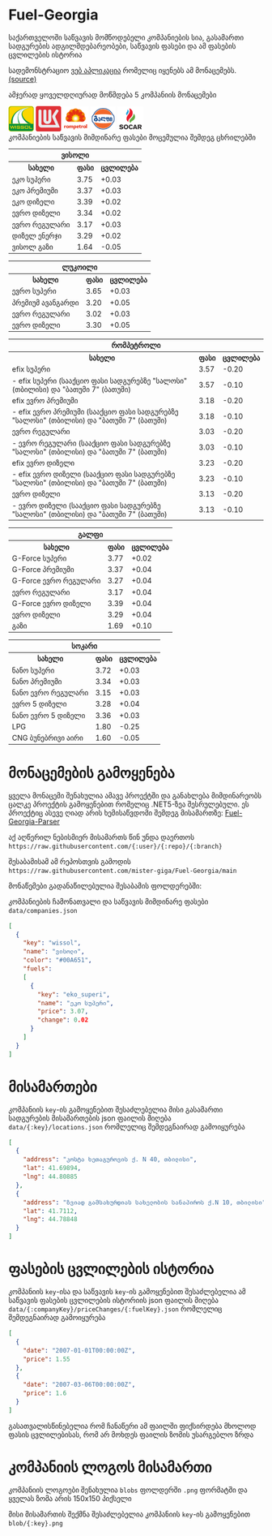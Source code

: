 # Fuel-Georgia
საქართველოში საწვავის მომწოდებელი კომპანიების სია, გასამართი სადგურების ადგილმდებარეობები, საწვავის ფასები და ამ ფასების ცვლილების ისტორია

სადემონსტრაციო [ვებ აპლიკაცია](https://mister-giga.github.io/Fuel-Georgia-ReactJS/) რომელიც იყენებს ამ მონაცემებს. [(source)](https://github.com/mister-giga/Fuel-Georgia-ReactJS)

<!--PRICING-START-->
ამჯერად ყოველდღიურად მოწმდება 5 კომპანიის მონაცემები
<div>
<img src="https://raw.githubusercontent.com/mister-giga/Fuel-Georgia/main/blob/wissol.png" alt="wissol logo" width="50" >
<img src="https://raw.githubusercontent.com/mister-giga/Fuel-Georgia/main/blob/lukoil.png" alt="lukoil logo" width="50" >
<img src="https://raw.githubusercontent.com/mister-giga/Fuel-Georgia/main/blob/rompetrol.png" alt="rompetrol logo" width="50" >
<img src="https://raw.githubusercontent.com/mister-giga/Fuel-Georgia/main/blob/gulf.png" alt="gulf logo" width="50" >
<img src="https://raw.githubusercontent.com/mister-giga/Fuel-Georgia/main/blob/socar.png" alt="socar logo" width="50" >
</div>
კომპანიების საწვავის მიმდინარე ფასები მოცემულია შემდეგ ცხრილებში
<table>
<tr><th colSpan="3">ვისოლი</th></tr>
<tr><th>სახელი</th><th>ფასი</th><th>ცვლილება</th></th></tr>
<tr><td>ეკო სუპერი</td><td>3.75</td><td>+0.03</td></tr>
<tr><td>ეკო პრემიუმი</td><td>3.37</td><td>+0.03</td></tr>
<tr><td>ეკო დიზელი</td><td>3.39</td><td>+0.02</td></tr>
<tr><td>ევრო დიზელი</td><td>3.34</td><td>+0.02</td></tr>
<tr><td>ევრო რეგულარი</td><td>3.17</td><td>+0.03</td></tr>
<tr><td>დიზელ ენერჯი</td><td>3.29</td><td>+0.02</td></tr>
<tr><td>ვისოლ გაზი</td><td>1.64</td><td>-0.05</td></tr>
</table>
<table>
<tr><th colSpan="3">ლუკოილი</th></tr>
<tr><th>სახელი</th><th>ფასი</th><th>ცვლილება</th></th></tr>
<tr><td>ევრო სუპერი</td><td>3.65</td><td>+0.03</td></tr>
<tr><td>პრემიუმ ავანგარდი</td><td>3.20</td><td>+0.05</td></tr>
<tr><td>ევრო რეგულარი</td><td>3.02</td><td>+0.03</td></tr>
<tr><td>ევრო დიზელი</td><td>3.30</td><td>+0.05</td></tr>
</table>
<table>
<tr><th colSpan="3">რომპეტროლი</th></tr>
<tr><th>სახელი</th><th>ფასი</th><th>ცვლილება</th></th></tr>
<tr><td>efix სუპერი</td><td>3.57</td><td>-0.20</td></tr>
<tr><td>- efix სუპერი (სააქციო ფასი სადგურებზე "სალოსი" (თბილისი) და "ბათუმი 7" (ბათუმი)</td><td>3.57</td><td>-0.10</td></tr>
<tr><td>efix ევრო პრემიუმი</td><td>3.18</td><td>-0.20</td></tr>
<tr><td>- efix ევრო პრემიუმი (სააქციო ფასი სადგურებზე "სალოსი" (თბილისი) და "ბათუმი 7" (ბათუმი)</td><td>3.18</td><td>-0.10</td></tr>
<tr><td>ევრო რეგულარი</td><td>3.03</td><td>-0.20</td></tr>
<tr><td>- ევრო რეგულარი (სააქციო ფასი სადგურებზე "სალოსი" (თბილისი) და "ბათუმი 7" (ბათუმი)</td><td>3.03</td><td>-0.10</td></tr>
<tr><td>efix ევრო დიზელი</td><td>3.23</td><td>-0.20</td></tr>
<tr><td>- efix ევრო დიზელი (სააქციო ფასი სადგურებზე "სალოსი" (თბილისი) და "ბათუმი 7" (ბათუმი)</td><td>3.23</td><td>-0.10</td></tr>
<tr><td>ევრო დიზელი</td><td>3.13</td><td>-0.20</td></tr>
<tr><td>- ევრო დიზელი (სააქციო ფასი სადგურებზე "სალოსი" (თბილისი) და "ბათუმი 7" (ბათუმი)</td><td>3.13</td><td>-0.10</td></tr>
</table>
<table>
<tr><th colSpan="3">გალფი</th></tr>
<tr><th>სახელი</th><th>ფასი</th><th>ცვლილება</th></th></tr>
<tr><td>G-Force სუპერი</td><td>3.77</td><td>+0.02</td></tr>
<tr><td>G-Force პრემიუმი</td><td>3.37</td><td>+0.04</td></tr>
<tr><td>G-Force ევრო რეგულარი</td><td>3.27</td><td>+0.04</td></tr>
<tr><td>ევრო რეგულარი</td><td>3.17</td><td>+0.04</td></tr>
<tr><td>G-Force ევრო დიზელი</td><td>3.39</td><td>+0.04</td></tr>
<tr><td>ევრო დიზელი</td><td>3.29</td><td>+0.04</td></tr>
<tr><td>გაზი</td><td>1.69</td><td>+0.10</td></tr>
</table>
<table>
<tr><th colSpan="3">სოკარი</th></tr>
<tr><th>სახელი</th><th>ფასი</th><th>ცვლილება</th></th></tr>
<tr><td>ნანო სუპერი</td><td>3.72</td><td>+0.03</td></tr>
<tr><td>ნანო პრემიუმი</td><td>3.34</td><td>+0.03</td></tr>
<tr><td>ნანო ევრო რეგულარი</td><td>3.15</td><td>+0.03</td></tr>
<tr><td>ევრო 5 დიზელი</td><td>3.28</td><td>+0.04</td></tr>
<tr><td>ნანო ევრო 5 დიზელი</td><td>3.36</td><td>+0.03</td></tr>
<tr><td>LPG</td><td>1.80</td><td>-0.25</td></tr>
<tr><td>CNG ბუნებრივი აირი</td><td>1.60</td><td>-0.05</td></tr>
</table>

<!--PRICING-END-->

# მონაცემების გამოყენება
ყველა მონაცემი შენახულია ამავე პროექტში და განახლება მიმდინარეობს ცალკე პროექტის გამოყენებით რომელიც .NET5-ზეა შესრულებული. ეს პროექტიც ასევე ღიად არის ხემისაწვდომი შემდეგ მისამართზე: [Fuel-Georgia-Parser](https://github.com/mister-giga/Fuel-Georgia-Parser)


აქ აღწერილ ნებისმიერ მისამართს წინ უნდა დაერთოს ```https://raw.githubusercontent.com/{:user}/{:repo}/{:branch}```

შესაბამისამ ამ რეპოსთვის გამოდის ```https://raw.githubusercontent.com/mister-giga/Fuel-Georgia/main```


მონაწემები გადანაწილებულია შესაბამის ფოლდერებში:

კომპანიების ჩამონათვალი და საწვავის მიმდინარე ფასები ```data/companies.json```

```JSON
[
  {
    "key": "wissol",
    "name": "ვისოლი",
    "color": "#00A651",
    "fuels": 
    [
      {
        "key": "eko_superi",
        "name": "ეკო სუპერი",
        "price": 3.07,
        "change": 0.02
      }
    ]
  }
]
```
# მისამართები
კომპანიის ```key```-ის გამოყენებით შესაძლებელია მისი გასამართი სადგურების მისამართების json ფაილის მიღება  ```data/{:key}/locations.json``` რომლელიც შემდეგნაირად გამოიყურება

```JSON
[
  {
    "address": "კოსტა ხეთაგუროვის ქ. N 40, თბილისი",
    "lat": 41.69894,
    "lng": 44.80885
  },
  {
    "address": "ზვიად გამსახურდიას სახელობის სანაპიროს ქ.N 10, თბილისი",
    "lat": 41.7112,
    "lng": 44.78848
  }
]
```
# ფასების ცვლილების ისტორია
კომპანიის ```key```-ისა და საწვავის ```key```-ის გამოყენებით შესაძლებელია ამ საწვავის ფასების ცვლილების ისტორიის json ფაილის მიღება  ```data/{:companyKey}/priceChanges/{:fuelKey}.json``` რომლელიც შემდეგნაირად გამოიყურება
```JSON
[
  {
    "date": "2007-01-01T00:00:00Z",
    "price": 1.55
  },
  {
    "date": "2007-03-06T00:00:00Z",
    "price": 1.6
  }
]
```
გასათვალისწინებელია რომ ჩანაწერი ამ ფაილში ფიქსირდება მხოლოდ ფასის ცვლილებისას, რომ არ მოხდეს ფაილის ზომის უსარგებლო ზრდა

# კომპანიის ლოგოს მისამართი
კომპანიის ლოგოები შენახულია ```blobs``` ფოლდერში ```.png``` ფორმატში და ყველას ზომა არის 150x150 პიქსელი

მისი მისამართის შექმნა შესაძლებელია კომპანიის ```key```-ის გამოყენებით ```blob/{:key}.png```
